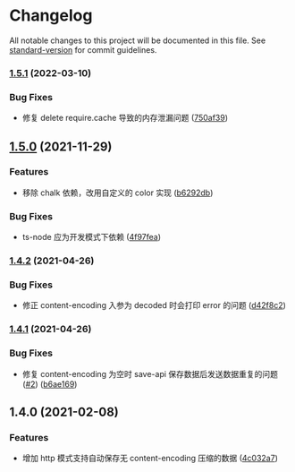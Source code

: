 # Changelog

All notable changes to this project will be documented in this file. See [standard-version](https://github.com/conventional-changelog/standard-version) for commit guidelines.

### [1.5.1](https://github.com/lzwme/simple-mock/compare/v1.5.0...v1.5.1) (2022-03-10)


### Bug Fixes

* 修复 delete require.cache 导致的内存泄漏问题 ([750af39](https://github.com/lzwme/simple-mock/commit/750af39e36ebf28951dbbd884c38eb246939bd18))

## [1.5.0](https://github.com/lzwme/simple-mock/compare/v1.4.2...v1.5.0) (2021-11-29)


### Features

* 移除 chalk 依赖，改用自定义的 color 实现 ([b6292db](https://github.com/lzwme/simple-mock/commit/b6292dbd6424dc51eb18967e12e9b103006b75c4))


### Bug Fixes

* ts-node 应为开发模式下依赖 ([4f97fea](https://github.com/lzwme/simple-mock/commit/4f97fea0a8b3f9d4afd63e72a35b4f3fc9ebce91))

### [1.4.2](https://github.com/lzwme/simple-mock/compare/v1.4.1...v1.4.2) (2021-04-26)


### Bug Fixes

* 修正 content-encoding 入参为 decoded 时会打印 error 的问题 ([d42f8c2](https://github.com/lzwme/simple-mock/commit/d42f8c24afa6edc452b40510cf820743f2220e3e))

### [1.4.1](https://github.com/lzwme/simple-mock/compare/v1.4.0...v1.4.1) (2021-04-26)


### Bug Fixes

* 修复 content-encoding 为空时 save-api 保存数据后发送数据重复的问题([#2](https://github.com/lzwme/simple-mock/issues/2)) ([b6ae169](https://github.com/lzwme/simple-mock/commit/b6ae169699d90f02cde1ab54844d3c5fd8ca7b8e))

## 1.4.0 (2021-02-08)


### Features

* 增加 http 模式支持自动保存无 content-encoding 压缩的数据 ([4c032a7](https://github.com/lzwme/simple-mock/commit/4c032a72988ec634f1fa5439cfcb0dea746187c0))
